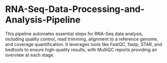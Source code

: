 # RNA-Seq-Data-Processing-and-Analysis-Pipeline
This pipeline automates essential steps for RNA-Seq data analysis, including quality control, read trimming, alignment to a reference genome, and coverage quantification. It leverages tools like FastQC, fastp, STAR, and bedtools to ensure high-quality results, with MultiQC reports providing an overview at each stage.
